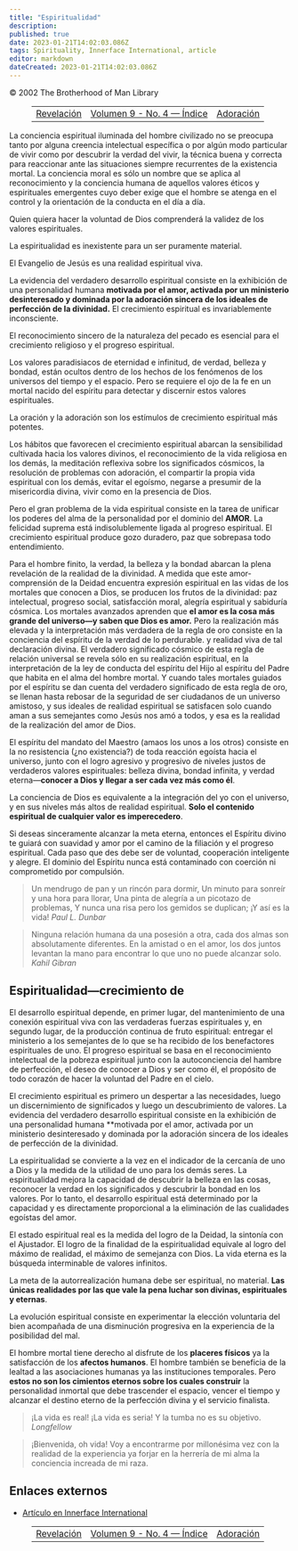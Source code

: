 ```yaml
---
title: "Espiritualidad"
description:
published: true
date: 2023-01-21T14:02:03.086Z
tags: Spirituality, Innerface International, article
editor: markdown
dateCreated: 2023-01-21T14:02:03.086Z
---
```


<p class="v-card v-sheet theme--light grey lighten-3 px-2">© 2002 The Brotherhood of Man Library</p>
<figure class="table chapter-navigator">
  <table>
    <tbody>
      <tr>
        <td>
        <a href="/es/article/Revelation_2">
          <span class="mdi mdi-arrow-left-drop-circle"></span><span class="pl-2">Revelación</span>
        </a>
        </td>
        <td>
        <a href="/es/index/articles_innerface#volumen-9-no-4">
          <span class="mdi mdi-book-open-variant"></span><span class="pl-2">Volumen 9 - No. 4 — Índice</span>
        </a>
        </td>
        <td>
        <a href="/es/article/Worship">
          <span class="pr-2">Adoración</span><span class="mdi mdi-arrow-right-drop-circle"></span>
        </a>
        </td>
      </tr>
    </tbody>
  </table>
</figure>


La conciencia espiritual iluminada del hombre civilizado no se preocupa tanto por alguna creencia intelectual específica o por algún modo particular de vivir como por descubrir la verdad del vivir, la técnica buena y correcta para reaccionar ante las situaciones siempre recurrentes de la existencia mortal. La conciencia moral es sólo un nombre que se aplica al reconocimiento y la conciencia humana de aquellos valores éticos y espirituales emergentes cuyo deber exige que el hombre se atenga en el control y la orientación de la conducta en el día a día.

Quien quiera hacer la voluntad de Dios comprenderá la validez de los valores espirituales.

La espiritualidad es inexistente para un ser puramente material.

El Evangelio de Jesús es una realidad espiritual viva.

La evidencia del verdadero desarrollo espiritual consiste en la exhibición de una personalidad humana **motivada por el amor, activada por un ministerio desinteresado y dominada por la adoración sincera de los ideales de perfección de la divinidad.** El crecimiento espiritual es invariablemente inconsciente.

El reconocimiento sincero de la naturaleza del pecado es esencial para el crecimiento religioso y el progreso espiritual.

Los valores paradisiacos de eternidad e infinitud, de verdad, belleza y bondad, están ocultos dentro de los hechos de los fenómenos de los universos del tiempo y el espacio. Pero se requiere el ojo de la fe en un mortal nacido del espíritu para detectar y discernir estos valores espirituales.

La oración y la adoración son los estímulos de crecimiento espiritual más potentes.

Los hábitos que favorecen el crecimiento espiritual abarcan la sensibilidad cultivada hacia los valores divinos, el reconocimiento de la vida religiosa en los demás, la meditación reflexiva sobre los significados cósmicos, la resolución de problemas con adoración, el compartir la propia vida espiritual con los demás, evitar el egoísmo, negarse a presumir de la misericordia divina, vivir como en la presencia de Dios.

Pero el gran problema de la vida espiritual consiste en la tarea de unificar los poderes del alma de la personalidad por el dominio del **AMOR**. La felicidad suprema está indisolublemente ligada al progreso espiritual. El crecimiento espiritual produce gozo duradero, paz que sobrepasa todo entendimiento.

Para el hombre finito, la verdad, la belleza y la bondad abarcan la plena revelación de la realidad de la divinidad. A medida que este amor-comprensión de la Deidad encuentra expresión espiritual en las vidas de los mortales que conocen a Dios, se producen los frutos de la divinidad: paz intelectual, progreso social, satisfacción moral, alegría espiritual y sabiduría cósmica. Los mortales avanzados aprenden que **el amor es la cosa más grande del universo—y saben que Dios es amor.** Pero la realización más elevada y la interpretación más verdadera de la regla de oro consiste en la conciencia del espíritu de la verdad de lo perdurable. y realidad viva de tal declaración divina. El verdadero significado cósmico de esta regla de relación universal se revela sólo en su realización espiritual, en la interpretación de la ley de conducta del espíritu del Hijo al espíritu del Padre que habita en el alma del hombre mortal. Y cuando tales mortales guiados por el espíritu se dan cuenta del verdadero significado de esta regla de oro, se llenan hasta rebosar de la seguridad de ser ciudadanos de un universo amistoso, y sus ideales de realidad espiritual se satisfacen solo cuando aman a sus semejantes como Jesús nos amó a todos, y esa es la realidad de la realización del amor de Dios.

El espíritu del mandato del Maestro (amaos los unos a los otros) consiste en la no resistencia (¿no existencia?) de toda reacción egoísta hacia el universo, junto con el logro agresivo y progresivo de niveles justos de verdaderos valores espirituales: belleza divina, bondad infinita, y verdad eterna—**conocer a Dios y llegar a ser cada vez más como él**.

La conciencia de Dios es equivalente a la integración del yo con el universo, y en sus niveles más altos de realidad espiritual. **Solo el contenido espiritual de cualquier valor es imperecedero**.

Si deseas sinceramente alcanzar la meta eterna, entonces el Espíritu divino te guiará con suavidad y amor por el camino de la filiación y el progreso espiritual. Cada paso que des debe ser de voluntad, cooperación inteligente y alegre. El dominio del Espíritu nunca está contaminado con coerción ni comprometido por compulsión.

> Un mendrugo de pan y un rincón para dormir,
> Un minuto para sonreír y una hora para llorar,
> Una pinta de alegría a un picotazo de problemas,
> Y nunca una risa pero los gemidos se duplican;
> ¡Y así es la vida!
> _Paul L. Dunbar_

> Ninguna relación humana da una posesión a otra, cada dos almas son absolutamente diferentes. En la amistad o en el amor, los dos juntos levantan la mano para encontrar lo que uno no puede alcanzar solo.
> _Kahil Gibran_

## Espiritualidad—crecimiento de

El desarrollo espiritual depende, en primer lugar, del mantenimiento de una conexión espiritual viva con las verdaderas fuerzas espirituales y, en segundo lugar, de la producción continua de fruto espiritual: entregar el ministerio a los semejantes de lo que se ha recibido de los benefactores espirituales de uno. El progreso espiritual se basa en el reconocimiento intelectual de la pobreza espiritual junto con la autoconciencia del hambre de perfección, el deseo de conocer a Dios y ser como él, el propósito de todo corazón de hacer la voluntad del Padre en el cielo.

El crecimiento espiritual es primero un despertar a las necesidades, luego un discernimiento de significados y luego un descubrimiento de valores. La evidencia del verdadero desarrollo espiritual consiste en la exhibición de una personalidad humana **motivada por el amor, activada por un ministerio desinteresado y dominada por la adoración sincera de los ideales de perfección de la divinidad.

La espiritualidad se convierte a la vez en el indicador de la cercanía de uno a Dios y la medida de la utilidad de uno para los demás seres. La espiritualidad mejora la capacidad de descubrir la belleza en las cosas, reconocer la verdad en los significados y descubrir la bondad en los valores. Por lo tanto, el desarrollo espiritual está determinado por la capacidad y es directamente proporcional a la eliminación de las cualidades egoístas del amor.

El estado espiritual real es la medida del logro de la Deidad, la sintonía con el Ajustador. El logro de la finalidad de la espiritualidad equivale al logro del máximo de realidad, el máximo de semejanza con Dios. La vida eterna es la búsqueda interminable de valores infinitos.

La meta de la autorrealización humana debe ser espiritual, no material. **Las únicas realidades por las que vale la pena luchar son divinas, espirituales y eternas**.

La evolución espiritual consiste en experimentar la elección voluntaria del bien acompañada de una disminución progresiva en la experiencia de la posibilidad del mal.

El hombre mortal tiene derecho al disfrute de los **placeres físicos** ya la satisfacción de los **afectos humanos**. El hombre también se beneficia de la lealtad a las asociaciones humanas ya las instituciones temporales. Pero **estos no son los cimientos eternos sobre los cuales construir** la personalidad inmortal que debe trascender el espacio, vencer el tiempo y alcanzar el destino eterno de la perfección divina y el servicio finalista.

> ¡La vida es real! ¡La vida es seria! Y la tumba no es su objetivo.
> _Longfellow_

> ¡Bienvenida, oh vida! Voy a encontrarme por millonésima vez con la realidad de la experiencia ya forjar en la herrería de mi alma la conciencia increada de mi raza.

## Enlaces externos

* [Artículo en Innerface International](https://urantia-book.org/archive/newsletters/innerface/vol9_4/page11.html)

<figure class="table chapter-navigator">
  <table>
    <tbody>
      <tr>
        <td>
        <a href="/es/article/Revelation_2">
          <span class="mdi mdi-arrow-left-drop-circle"></span><span class="pl-2">Revelación</span>
        </a>
        </td>
        <td>
        <a href="/es/index/articles_innerface#volumen-9-no-4">
          <span class="mdi mdi-book-open-variant"></span><span class="pl-2">Volumen 9 - No. 4 — Índice</span>
        </a>
        </td>
        <td>
        <a href="/es/article/Worship">
          <span class="pr-2">Adoración</span><span class="mdi mdi-arrow-right-drop-circle"></span>
        </a>
        </td>
      </tr>
    </tbody>
  </table>
</figure>
